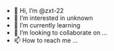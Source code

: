 - 👋 Hi, I’m @zxt-22
- 👀 I’m interested in unknown  
- 🌱 I’m currently learning 
- 💞️ I’m looking to collaborate on ...
- 📫 How to reach me ...

<!---
zxt-22/zxt-22 is a ✨ special ✨ repository because its `README.md` (this file) appears on your GitHub profile.
You can click the Preview link to take a look at your changes.
--->
